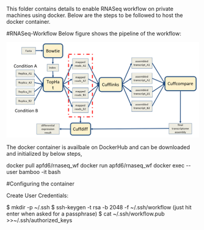 This folder contains details to enable RNASeq workflow on private machines using docker. Below are the steps to be followed to host the docker container.

#RNASeq-Workflow
Below figure shows the pipeline of the workflow:

![](Images/rnaseq_wf.PNG)

The docker container is availbale on DockerHub and can be downloaded and initialized by below steps,

docker pull apfd6/rnaseq_wf
docker run apfd6/rnaseq_wf
docker exec --user bamboo -it <ContainerId> bash

#Configuring the container

Create User Credentials:

$ mkdir -p ~/.ssh
$ ssh-keygen -t rsa -b 2048 -f ~/.ssh/workflow
  (just hit enter when asked for a passphrase)
$ cat ~/.ssh/workflow.pub >>~/.ssh/authorized_keys

